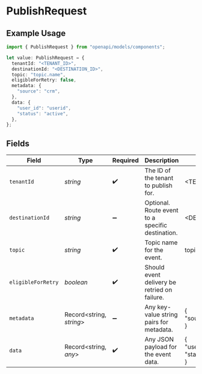 # PublishRequest

## Example Usage

```typescript
import { PublishRequest } from "openapi/models/components";

let value: PublishRequest = {
  tenantId: "<TENANT_ID>",
  destinationId: "<DESTINATION_ID>",
  topic: "topic.name",
  eligibleForRetry: false,
  metadata: {
    "source": "crm",
  },
  data: {
    "user_id": "userid",
    "status": "active",
  },
};
```

## Fields

| Field                                            | Type                                             | Required                                         | Description                                      | Example                                          |
| ------------------------------------------------ | ------------------------------------------------ | ------------------------------------------------ | ------------------------------------------------ | ------------------------------------------------ |
| `tenantId`                                       | *string*                                         | :heavy_check_mark:                               | The ID of the tenant to publish for.             | <TENANT_ID>                                      |
| `destinationId`                                  | *string*                                         | :heavy_minus_sign:                               | Optional. Route event to a specific destination. | <DESTINATION_ID>                                 |
| `topic`                                          | *string*                                         | :heavy_check_mark:                               | Topic name for the event.                        | topic.name                                       |
| `eligibleForRetry`                               | *boolean*                                        | :heavy_check_mark:                               | Should event delivery be retried on failure.     |                                                  |
| `metadata`                                       | Record<string, *string*>                         | :heavy_minus_sign:                               | Any key-value string pairs for metadata.         | {<br/>"source": "crm"<br/>}                      |
| `data`                                           | Record<string, *any*>                            | :heavy_check_mark:                               | Any JSON payload for the event data.             | {<br/>"user_id": "userid",<br/>"status": "active"<br/>} |